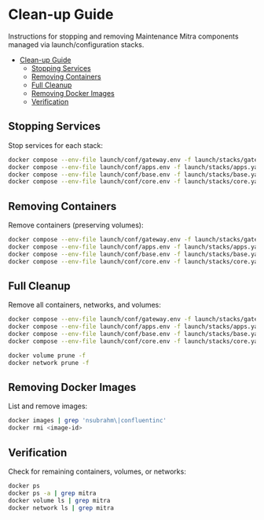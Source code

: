 # Clean-up Guide

Instructions for stopping and removing Maintenance Mitra components managed via launch/configuration stacks.

- [Clean-up Guide](#clean-up-guide)
  - [Stopping Services](#stopping-services)
  - [Removing Containers](#removing-containers)
  - [Full Cleanup](#full-cleanup)
  - [Removing Docker Images](#removing-docker-images)
  - [Verification](#verification)

## Stopping Services

Stop services for each stack:

```bash
docker compose --env-file launch/conf/gateway.env -f launch/stacks/gateway.yaml stop
docker compose --env-file launch/conf/apps.env -f launch/stacks/apps.yaml stop
docker compose --env-file launch/conf/base.env -f launch/stacks/base.yaml stop
docker compose --env-file launch/conf/core.env -f launch/stacks/core.yaml stop
```

## Removing Containers

Remove containers (preserving volumes):

```bash
docker compose --env-file launch/conf/gateway.env -f launch/stacks/gateway.yaml down
docker compose --env-file launch/conf/apps.env -f launch/stacks/apps.yaml down
docker compose --env-file launch/conf/base.env -f launch/stacks/base.yaml down
docker compose --env-file launch/conf/core.env -f launch/stacks/core.yaml down
```

## Full Cleanup

Remove all containers, networks, and volumes:

```bash
docker compose --env-file launch/conf/gateway.env -f launch/stacks/gateway.yaml down -v
docker compose --env-file launch/conf/apps.env -f launch/stacks/apps.yaml down -v
docker compose --env-file launch/conf/base.env -f launch/stacks/base.yaml down -v
docker compose --env-file launch/conf/core.env -f launch/stacks/core.yaml down -v

docker volume prune -f
docker network prune -f
```

## Removing Docker Images

List and remove images:

```bash
docker images | grep 'nsubrahm\|confluentinc'
docker rmi <image-id>
```

## Verification

Check for remaining containers, volumes, or networks:

```bash
docker ps
docker ps -a | grep mitra
docker volume ls | grep mitra
docker network ls | grep mitra
```
